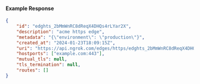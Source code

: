 <!-- Code generated for API Clients. DO NOT EDIT. -->

#### Example Response

```json
{
	"id": "edghts_2bMmWnRC8dReqX4DHQs4rLYar2X",
	"description": "acme https edge",
	"metadata": "{\"environment\": \"production\"}",
	"created_at": "2024-01-23T18:09:15Z",
	"uri": "https://api.ngrok.com/edges/https/edghts_2bMmWnRC8dReqX4DHQs4rLYar2X",
	"hostports": ["example.com:443"],
	"mutual_tls": null,
	"tls_termination": null,
	"routes": []
}
```
